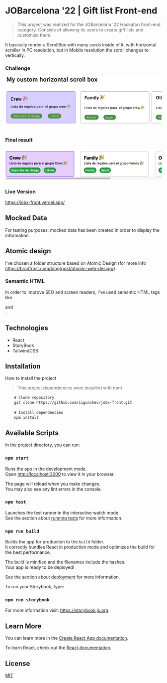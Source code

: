 # JOBarcelona '22 | Gift list Front-end

> This project was realized for the JOBarcelona '22 Hackaton front-end category.
> Consists of allowing its users to create gift lists and customize them.

It basically render a ScrollBox with many cards inside of it, with horizontal scroller in PC resolution, but in Mobile resolution the scroll changes to vertically.

### Challenge

<img src="src/assets/challenge_screenshot.png" alt="challenge screenshot" />

### Final result

<img src="src/assets/final_result.png" alt="final result" />


### Live Version

https://jobx-front.vercel.app/

## Mocked Data

For testing purposes, mocked data has been created in order to display the information.


## Atomic design

I've chosen a folder structure based on Atomic Design (for more info https://bradfrost.com/blog/post/atomic-web-design/)

### Semantic HTML

In order to improve SEO and screen readers, I've used semantic HTML tags like <article> and <section>.

## Technologies

- React
- StoryBook
- TailwindCSS

## Installation

How to install the project

> This project dependencies were installed with npm

```shell
    # Clone repository
    git clone https://github.com/iigunchev/jobx-front.git

    # Install dependencies
    npm install
```

## Available Scripts

In the project directory, you can run:

### `npm start`

Runs the app in the development mode.\
Open [http://localhost:3000](http://localhost:3000) to view it in your browser.

The page will reload when you make changes.\
You may also see any lint errors in the console.

### `npm test`

Launches the test runner in the interactive watch mode.\
See the section about [running tests](https://facebook.github.io/create-react-app/docs/running-tests) for more information.

### `npm run build`

Builds the app for production to the `build` folder.\
It correctly bundles React in production mode and optimizes the build for the best performance.

The build is minified and the filenames include the hashes.\
Your app is ready to be deployed!

See the section about [deployment](https://facebook.github.io/create-react-app/docs/deployment) for more information.

To run your Storybook, type:

### `npm run storybook`

For more information visit: https://storybook.js.org

## Learn More

You can learn more in the [Create React App documentation](https://facebook.github.io/create-react-app/docs/getting-started).

To learn React, check out the [React documentation](https://reactjs.org/).

## License

[MIT](https://opensource.org/licenses/MIT)